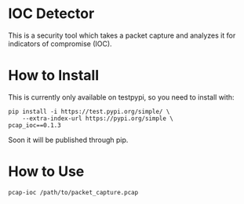 # IOC Detector

This is a security tool which takes a packet capture and analyzes it for indicators of compromise (IOC).

# How to Install

This is currently only available on testpypi, so you need to install with:
```
pip install -i https://test.pypi.org/simple/ \                       
    --extra-index-url https://pypi.org/simple \
pcap_ioc==0.1.3
```

Soon it will be published through pip.

# How to Use

```
pcap-ioc /path/to/packet_capture.pcap
```